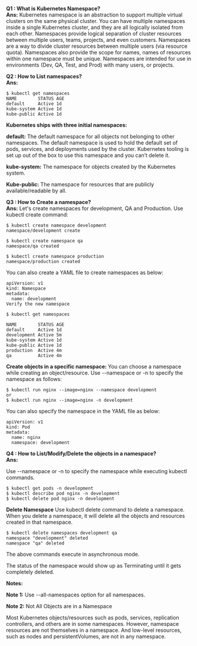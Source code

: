 **Q1 : What is Kubernetes Namespace?** \
**Ans:** Kubernetes namespace is an abstraction to support multiple virtual clusters on the same physical cluster.
You can have multiple namespaces inside a single Kubernetes cluster, and they are all logically isolated from each other.
Namespaces provide logical separation of cluster resources between multiple users, teams, projects, and even customers. Namespaces are a way to divide cluster resources between multiple users (via resource quota).
Namespaces also provide the scope for names, names of resources within one namespace must be unique.
Namespaces are intended for use in environments (Dev, QA, Test, and Prod) with many users, or projects.

**Q2 : How to List namespaces?** \
**Ans:**
```console
$ kubectl get namespaces
NAME        STATUS AGE
default     Active 1d
kube-system Active 1d
kube-public Active 1d
```

**Kubernetes ships with three initial namespaces:**

**default:**
The default namespace for all objects not belonging to other namespaces. The default namespace is used to hold the default set of pods, services, and deployments used by the cluster. Kubernetes tooling is set up out of the box to use this namespace and you can’t delete it.

**kube-system:**
The namespace for objects created by the Kubernetes system.

**Kube-public:**
The namespace for resources that are publicly available/readable by all.

**Q3 : How to Create a namespace?** \
**Ans:**
Let's create namespaces for development, QA and Production.
Use kubectl create command:

```console
$ kubectl create namespace development
namespace/development create

$ kubectl create namespace qa
namespace/qa created

$ kubectl create namespace production
namespace/production created
```

You can also create a YAML file to create namespaces as below:
```console
apiVersion: v1
kind: Namespace
metadata:
  name: development
Verify the new namespace

$ kubectl get namespaces

NAME        STATUS AGE
default     Active 1d
development Active 5m
kube-system Active 1d
kube-public Active 1d
production  Active 4m
qa          Active 4m

```

**Create objects in a specific namespace:**
You can choose a namespace while creating an object/resource.
Use --namespace or -n to specify the namespace as follows:

```console
$ kubectl run nginx --image=nginx --namespace development
or
$ kubectl run nginx --image=nginx -n development

```
You can also specify the namespace in the YAML file as below:

```console
apiVersion: v1
kind: Pod
metadata:
  name: nginx
  namespace: development

```

**Q4 : How to List/Modify/Delete the objects in a namespace?** \
**Ans:**

Use --namespace or -n to specify the namespace while executing kubectl commands.

```console
$ kubectl get pods -n development
$ kubectl describe pod nginx -n development
$ kubectl delete pod nginx -n development

```
**Delete Namespace**
Use kubectl delete command to delete a namespace. When you delete a namespace, it will delete all the objects and resources created in that namespace.

```console
$ kubectl delete namespaces development qa
namespace "development" deleted
namespace "qa" deleted

```
The above commands execute in asynchronous mode.

The status of the namespace would show up as Terminating until it gets completely deleted.

**Notes:**

**Note 1:** Use --all-namespaces option for all namespaces.

**Note 2:** Not All Objects are in a Namespace

Most Kubernetes objects/resources such as pods, services, replication controllers, and others are in some namespaces.
However, namespace resources are not themselves in a namespace. And low-level resources, such as nodes and persistentVolumes, are not in any namespace.




